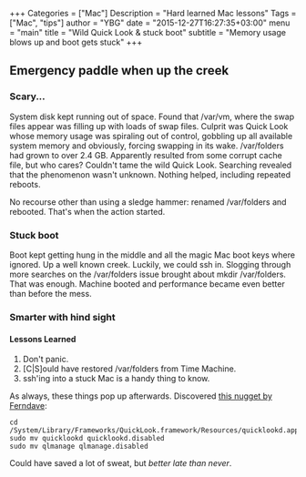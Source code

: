 +++
Categories = ["Mac"]
Description = "Hard learned Mac lessons"
Tags = ["Mac", "tips"]
author = "YBG"
date = "2015-12-27T16:27:35+03:00"
menu = "main"
title = "Wild Quick Look & stuck boot"
subtitle = "Memory usage blows up and boot gets stuck"
+++

## Emergency paddle when up the creek

### Scary...

System disk kept running out of space. Found that /var/vm, where the swap files appear was filling up with loads of swap files. Culprit was Quick Look whose memory usage was spiraling out of control, gobbling up all available system memory and obviously, forcing swapping in its wake. /var/folders had grown to over 2.4 GB. Apparently resulted from some corrupt cache file, but who cares? Couldn't tame the wild Quick Look. Searching revealed that the phenomenon wasn't unknown. Nothing helped, including repeated reboots.

No recourse other than using a sledge hammer: renamed /var/folders and rebooted. That's when the action started.

### Stuck boot

Boot kept getting hung in the middle and all the magic Mac boot keys where ignored. Up a well known creek. Luckily, we could ssh in. Slogging through more searches on the /var/folders issue brought about mkdir /var/folders. That was enough. Machine booted and performance became even better than before the mess.

### Smarter with hind sight  
#### Lessons Learned

1. Don't panic.
2. [C|S]ould have restored /var/folders from Time Machine.
3. ssh'ing into a stuck Mac is a handy thing to know.

As always, these things pop up afterwards. Discovered [this nugget by Ferndave](http://www.ferndave.com/2012/12/31/disable-mac-quick-look/):

    cd /System/Library/Frameworks/QuickLook.framework/Resources/quicklookd.app/Contents/MacOS  
    sudo mv quicklookd quicklookd.disabled  
    sudo mv qlmanage qlmanage.disabled

Could have saved a lot of sweat, but _better late than never_.
